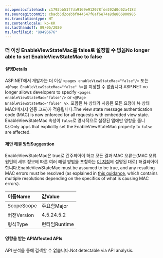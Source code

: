 ```yaml
---
ms.openlocfilehash: c1793bb51f7da9169e912078fde202d0d62a4183
ms.sourcegitcommit: cbacb5d2cebbf044547f6af6e74a9de866800985
ms.translationtype: HT
ms.contentlocale: ko-KR
ms.lasthandoff: 09/05/2020
ms.locfileid: "89496676"
---
```

### <a name="no-longer-able-to-set-enableviewstatemac-to-false"></a><span data-ttu-id="a7f11-101">더 이상 EnableViewStateMac를 false로 설정할 수 없음</span><span class="sxs-lookup"><span data-stu-id="a7f11-101">No longer able to set EnableViewStateMac to false</span></span>

#### <a name="details"></a><span data-ttu-id="a7f11-102">설명</span><span class="sxs-lookup"><span data-stu-id="a7f11-102">Details</span></span>

<span data-ttu-id="a7f11-103">ASP.NET에서 개발자는 더 이상 <code>&lt;pages enableViewStateMac=&quot;false&quot;/&gt;</code> 또는 <code>&lt;@Page EnableViewStateMac=&quot;false&quot; %&gt;</code>를 지정할 수 없습니다.</span><span class="sxs-lookup"><span data-stu-id="a7f11-103">ASP.NET no longer allows developers to specify <code>&lt;pages enableViewStateMac=&quot;false&quot;/&gt;</code> or <code>&lt;@Page EnableViewStateMac=&quot;false&quot; %&gt;</code>.</span></span> <span data-ttu-id="a7f11-104">포함된 뷰 상태가 사용된 모든 요청에 뷰 상태 MAC(메시지 인증 코드)가 적용됩니다.</span><span class="sxs-lookup"><span data-stu-id="a7f11-104">The view state message authentication code (MAC) is now enforced for all requests with embedded view state.</span></span> <span data-ttu-id="a7f11-105">EnableViewStateMac 속성이 <code>false</code>로 명시적으로 설정된 앱에만 영향을 줍니다.</span><span class="sxs-lookup"><span data-stu-id="a7f11-105">Only apps that explicitly set the EnableViewStateMac property to <code>false</code> are affected.</span></span>

#### <a name="suggestion"></a><span data-ttu-id="a7f11-106">제안 해결 방법</span><span class="sxs-lookup"><span data-stu-id="a7f11-106">Suggestion</span></span>

<span data-ttu-id="a7f11-107">EnableViewStateMac은 true로 간주되어야 하고 모든 결과 MAC 오류는(MAC 오류 원인의 세부 정보에 따른 여러 해결 방법을 포함하는 [이 지침](https://support.microsoft.com/kb/2915218)에 설명된 대로) 해결되어야 합니다.</span><span class="sxs-lookup"><span data-stu-id="a7f11-107">EnableViewStateMac must be assumed to be true, and any resulting MAC errors must be resolved (as explained in [this guidance](https://support.microsoft.com/kb/2915218), which contains multiple resolutions depending on the specifics of what is causing MAC errors).</span></span>

| <span data-ttu-id="a7f11-108">이름</span><span class="sxs-lookup"><span data-stu-id="a7f11-108">Name</span></span>    | <span data-ttu-id="a7f11-109">값</span><span class="sxs-lookup"><span data-stu-id="a7f11-109">Value</span></span>       |
|:--------|:------------|
| <span data-ttu-id="a7f11-110">Scope</span><span class="sxs-lookup"><span data-stu-id="a7f11-110">Scope</span></span>   |<span data-ttu-id="a7f11-111">주요함</span><span class="sxs-lookup"><span data-stu-id="a7f11-111">Major</span></span>|
|<span data-ttu-id="a7f11-112">버전</span><span class="sxs-lookup"><span data-stu-id="a7f11-112">Version</span></span>|<span data-ttu-id="a7f11-113">4.5.2</span><span class="sxs-lookup"><span data-stu-id="a7f11-113">4.5.2</span></span>|
|<span data-ttu-id="a7f11-114">형식</span><span class="sxs-lookup"><span data-stu-id="a7f11-114">Type</span></span>|<span data-ttu-id="a7f11-115">런타임</span><span class="sxs-lookup"><span data-stu-id="a7f11-115">Runtime</span></span>|

#### <a name="affected-apis"></a><span data-ttu-id="a7f11-116">영향을 받는 API</span><span class="sxs-lookup"><span data-stu-id="a7f11-116">Affected APIs</span></span>

<span data-ttu-id="a7f11-117">API 분석을 통해 검색할 수 없습니다.</span><span class="sxs-lookup"><span data-stu-id="a7f11-117">Not detectable via API analysis.</span></span>

<!--

#### Affected APIs

Not detectable via API analysis.

-->
